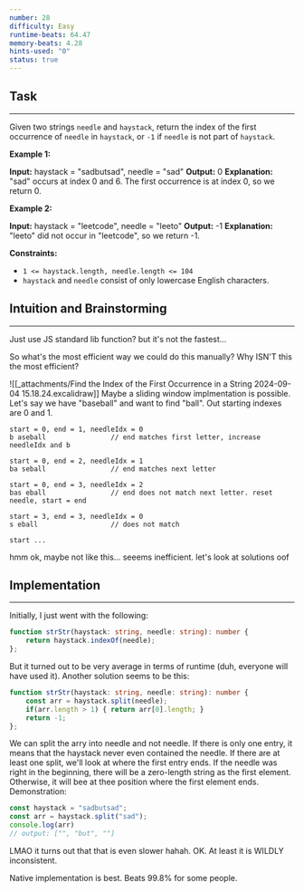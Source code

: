 ```yaml
---
number: 28
difficulty: Easy
runtime-beats: 64.47
memory-beats: 4.28
hints-used: "0"
status: true
---
```


## Task
---
Given two strings `needle` and `haystack`, return the index of the first occurrence of `needle` in `haystack`, or `-1` if `needle` is not part of `haystack`.

**Example 1:**

**Input:** haystack = "sadbutsad", needle = "sad"
**Output:** 0
**Explanation:** "sad" occurs at index 0 and 6.
The first occurrence is at index 0, so we return 0.

**Example 2:**

**Input:** haystack = "leetcode", needle = "leeto"
**Output:** -1
**Explanation:** "leeto" did not occur in "leetcode", so we return -1.

**Constraints:**

- `1 <= haystack.length, needle.length <= 104`
- `haystack` and `needle` consist of only lowercase English characters.
## Intuition and Brainstorming
---
Just use JS standard lib function? but it's not the fastest...

So what's the most efficient way we could do this manually? Why ISN'T this the most efficient?

![[_attachments/Find the Index of the First Occurrence in a String 2024-09-04 15.18.24.excalidraw]]
Maybe  a sliding window implmentation is possible. Let's say we have "baseball" and want to find "ball". Out starting indexes are 0 and 1.
```
start = 0, end = 1, needleIdx = 0
b aseball                // end matches first letter, increase needleIdx and b

start = 0, end = 2, needleIdx = 1
ba seball                // end matches next letter

start = 0, end = 3, needleIdx = 2
bas eball                // end does not match next letter. reset needle, start = end

start = 3, end = 3, needleIdx = 0
s eball                  // does not match

start ...
```
hmm ok, maybe not like this... seeems inefficient. let's look at solutions oof

## Implementation
---
Initially, I just went with the following:

```ts
function strStr(haystack: string, needle: string): number {
    return haystack.indexOf(needle);
};
```

But it turned out to be very average in terms of runtime (duh, everyone will have used it). Another solution seems to be this:
```ts
function strStr(haystack: string, needle: string): number { 
	const arr = haystack.split(needle); 
	if(arr.length > 1) { return arr[0].length; } 
	return -1; 
};
```
We can split the arry into needle and not needle. If there is only one entry, it means that the haystack never even contained the needle. If there are at least one split, we'll look at where the first entry ends. If the needle was right in the beginning, there will be a zero-length string as the first element. Otherwise, it will bee at thee position where the first element ends.
Demonstration:
```ts
const haystack = "sadbutsad";
const arr = haystack.split("sad");
console.log(arr)
// output: ["", "but", ""]
```

LMAO it turns out that that is even slower hahah. OK. At least it is WILDLY inconsistent.

Native implementation is best. Beats 99.8% for some people. 